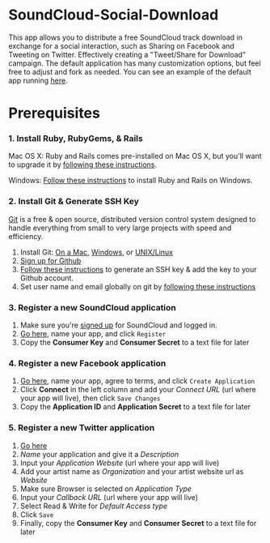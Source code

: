 # SoundCloud-Social-Download

This app allows you to distribute a free SoundCloud track download in exchange for a social interaction, such as Sharing on Facebook and Tweeting on Twitter. Effectively creating a "Tweet/Share for Download" campaign. The default application has many customization options, but feel free to adjust and fork as needed. You can see an example of the default app running [here](http://soundcloud-social-download.heroku.com/).

# Prerequisites

### 1. Install Ruby, RubyGems, & Rails

Mac OS X: Ruby and Rails comes pre-installed on Mac OS X, but you'll want to upgrade it by [following these instructions](http://developer.apple.com/Tools/developonrailsleopard.html).

Windows: [Follow these instructions](http://wiki.rubyonrails.org/getting-started/installation/windows) to install Ruby and Rails on Windows.

### 2. Install Git & Generate SSH Key

[Git](http://git-scm.com/) is a free & open source, distributed version control system designed to handle everything from small to very large projects with speed and efficiency.

1. Install Git: [On a Mac](http://github.com/guides/get-git-on-mac), [Windows](http://code.google.com/p/msysgit/), or [UNIX/Linux](http://book.git-scm.com/2_installing_git.html) 
2. [Sign up for Github](https://github.com/signup/free)
3. [Follow these instructions](http://help.github.com/mac-key-setup/) to generate an SSH key & add the key to your Github account.
4. Set user name and email globally on git by [following these instructions](http://help.github.com/git-email-settings/)

### 3. Register a new SoundCloud application

1. Make sure you're [signed up](http://soundcloud.com/signup) for SoundCloud and logged in.
2. [Go here](http://soundcloud.com/you/apps/new), name your app, and click `Register`
3. Copy the **Consumer Key** and **Consumer Secret** to a text file for later

### 4. Register a new Facebook application

1. [Go here](http://www.facebook.com/developers/createapp.php), name your app, agree to terms, and click `Create Application`
2. Click **Connect** in the left column and add your *Connect URL* (url where your app will live), then click `Save Changes`
3. Copy the **Application ID** and **Application Secret** to a text file for later

### 5. Register a new Twitter application

1. [Go here](http://twitter.com/apps/new)
2. *Name* your application and give it a *Description*
3. Input your *Application Website* (url where your app will live)
4. Add your artist name as *Organization* and your artist website url as *Website*
5. Make sure Browser is selected on *Application Type*
6. Input your *Callback URL* (url where your app will live)
7. Select Read & Write for *Default Access type*
8. Click `Save`
9. Finally, copy the **Consumer Key** and **Consumer Secret** to a text file for later